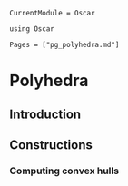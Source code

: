 ```@meta
CurrentModule = Oscar
```

```@setup oscar
using Oscar
```

```@contents
Pages = ["pg_polyhedra.md"]
```

# Polyhedra

## Introduction

## Constructions

### Computing convex hulls


